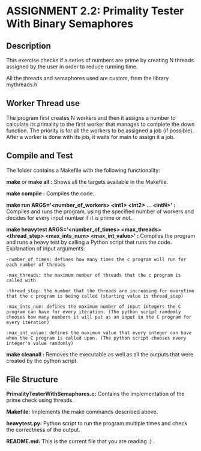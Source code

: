 
# ASSIGNMENT 2.2: Primality Tester With Binary Semaphores


## Description
This exercise checks if a series of numbers are prime by creating N threads assigned by the user in order to reduce running time.

All the threads and semaphores used are custom, from the library mythreads.h

## Worker Thread use
The program first creates N workers and then it assigns a number to calculate its primality to the first worker that manages to complete the down function. The priority is for all the workers to be assigned a job (if possible). After a worker is done with its job, it waits for main to assign it a job.

## Compile and Test
The folder contains a Makefile with the following functionality:

**make** or **make all :** Shows all the targets available in the Makefile.

**make compile :** Compiles the code.

**make run ARGS='\<number_of_workers> \<int1> \<int2> ... \<intN>' :** Compiles and runs the program, using the specified number of workers and decides for every input number if it is prime or not.

**make heavytest ARGS='<number_of_times> <max_threads> <thread_step> <max_ints_num> <max_int_value>' :** Compiles the program and runs a heavy test by calling a Python script that runs the code. Explanation of input arguments:

    -number_of_times: defines how many times the c program will run for each number of threads
    
    -max_threads: the maximum number of threads that the c program is called with
    
    -thread_step: the number that the threads are increasing for everytime that the c program is being called (starting value is thread_step)
    
    -max_ints_num: defines the maximum number of input integers the C program can have for every iteration. (The python script randomly chooses how many numbers it will put as an input in the C program for every iteration)
    
    -max_int_value: defines the maximum value that every integer can have when the C program is called upon. (The python script chooses every integer's value randomly)

**make cleanall :** Removes the executable as well as all the outputs that were created by the python script.


## File Structure

**PrimalityTesterWithSemaphores.c:** Contains the implementation of the prime check using threads.

**Μakefile:** Implements the make commands described above.

**heavytest.py:** Python script to run the program multiple times and check the correctness of the output.

**README.md:** This is the current file that you are reading :) .